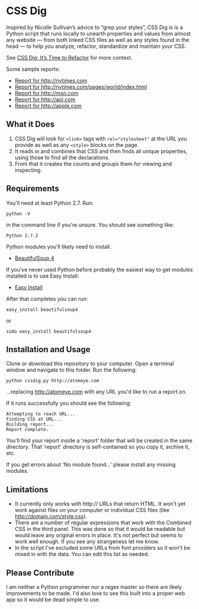 # CSS Dig

Inspired by Nicolle Sullivan’s advice to “grep your styles”, CSS Dig is is a Python script that runs locally to  unearth properties and values from almost any website — from both linked CSS files as well as any styles found in the head — to help you analyze, refactor, standardize and maintain your CSS.

See [CSS Dig: It’s Time to Refactor](http://www.atomeye.com/css-dig.html) for more context.

Some sample reports:

<ul>
  <li><a href="http://www.atomeye.com/dig-reports/nytimes.html">Report for http://nytimes.com</a></li>
  <li><a href="http://www.atomeye.com/dig-reports/nytimes-world.html">Report for http://nytimes.com/pages/world/index.html</a></li>
  <li><a href="http://www.atomeye.com/dig-reports/msn.html">Report for http://msn.com</a></li>
  <li><a href="http://www.atomeye.com/dig-reports/aol.html">Report for http://aol.com</a></li>
  <li><a href="http://www.atomeye.com/dig-reports/apple.html">Report for http://apple.com</a></li>
</ul>


## What it Does

1. CSS Dig will look for `<link>` tags with `rel="stylesheet"` at the URL you provide as well as any `<style>` blocks on the page.
2. It reads in and combines that CSS and then finds all unique properties, using those to find all the declarations.
3. From that it creates the counts and groups them for viewing and inspecting.

## Requirements


You'll need at least Python 2.7. Run:

    python -V

in the command line if you're unsure. You should see something like:

    Python 2.7.2

Python modules you’ll likely need to install.

- [BeautifulSoup 4](http://www.crummy.com/software/BeautifulSoup/bs4/doc/)

If you've never used Python before probably the easiest way to get modules installed is to use Easy Install:

- [Easy Install](https://pypi.python.org/pypi/setuptools/0.7.2#installation-instructions)

After that completes you can run:

    easy_install beautifulsoup4

or

    sudo easy_install beautifulsoup4


## Installation and Usage

Clone or download this repository to your computer. Open a terminal window and navigate to this folder. Run the following:

    python cssdig.py http://atomeye.com

...replacing http://atomeye.com with any URL you'd like to run a report on.

If it runs successfully you should see the following:

    Attempting to reach URL...
    Finding CSS at URL...
    Building report...
    Report complete.

You'll find your report inside a 'report' folder that will be created in the same directory. That 'report' directory is self-contained so you copy it, archive it, etc.

If you get errors about 'No module found...' please install any missing modules.

## Limitations

- It currently only works with http:// URLs that return HTML. It won't yet work against files on your computer or individual CSS files (like http://domain.com/style.css).
- There are a number of regular expressions that work with the Combined CSS in the third panel. This was done so that it would be readable but would leave any original errors in place. It's not perfect but seems to work well enough. If you see any strangeness let me know.
- In the script I've excluded some URLs from font providers so it won't be mixed in with the data. You can edit this list as needed.

## Please Contribute

I am neither a Python programmer nor a regex master so there are likely improvements to be made. I'd also love to see this built into a proper web app so it would be dead simple to use.
